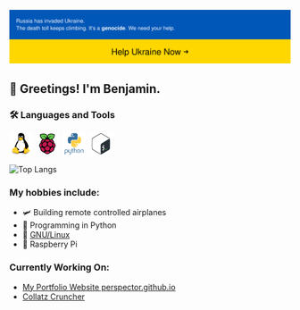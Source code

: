[![Stand With Ukraine](https://raw.githubusercontent.com/vshymanskyy/StandWithUkraine/main/banner2-direct.svg)](https://vshymanskyy.github.io/StandWithUkraine)

## 👋 Greetings! I'm Benjamin.
<!--![perspector's GitHub stats](https://github-readme-stats.vercel.app/api?username=perspector&show_icons=true) -->

### 🛠️ Languages and Tools
<img src="https://github.com/devicons/devicon/blob/master/icons/linux/linux-original.svg" title="Linux" alt="Linux" width="40" height="40"/>&nbsp;
<img src="https://github.com/devicons/devicon/blob/master/icons/raspberrypi/raspberrypi-original.svg" title="Raspberry Pi" alt="Raspberry Pi" width="40" height="40"/>&nbsp;
<img src="https://github.com/devicons/devicon/blob/master/icons/python/python-original-wordmark.svg" title="Python" alt="Python" width="40" height="40"/>&nbsp;
<img src="https://github.com/devicons/devicon/blob/master/icons/bash/bash-original.svg" title="Bash" alt="Bash" width="40" height="40"/>

![Top Langs](https://github-readme-stats.vercel.app/api/top-langs/?username=perspector&exclude_repo=perspector.github.io)

### My hobbies include:
- 🛩️ Building remote controlled airplanes
- 🐍 Programming in Python
- 🐧 [GNU/Linux](https://www.gnu.org/gnu/thegnuproject.html)
- 🥧 Raspberry Pi

### Currently Working On:
- [My Portfolio Website perspector.github.io](https://github.com/perspector/perspector.github.io)
- [Collatz Cruncher](https://github.com/perspector/Collatz-Cruncher)
